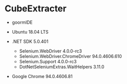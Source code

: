 CubeExtracter
==============
- goormIDE
 
- Ubuntu 18.04 LTS

- .NET SDK 5.0.401
  - Selenium.WebDriver                    4.0.0-rc3
  - Selenium.WebDriver.ChromeDriver       94.0.4606.610
  - Selenium.Support                      4.0.0-rc3
  - DotNetSeleniumExtras.WaitHelpers      3.11.0

- Google Chrome 94.0.4606.81
